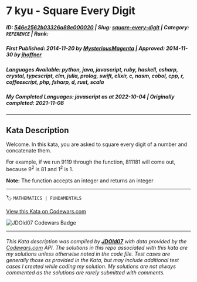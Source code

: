 # 7 kyu - Square Every Digit

##### **ID**: [546e2562b03326a88e000020](https://www.codewars.com/kata/546e2562b03326a88e000020) | **Slug**: [square-every-digit](https://www.codewars.com/kata/546e2562b03326a88e000020) | **Category**: `REFERENCE` | **Rank**: <span style="color:white">7 kyu</span>

##### **First Published**: 2014-11-20 ***by*** [MysteriousMagenta](https://www.codewars.com/users/MysteriousMagenta) | **Approved**: 2014-11-30 ***by*** [jhoffner](https://www.codewars.com/users/jhoffner)

##### **Languages Available**: python, java, javascript, ruby, haskell, csharp, crystal, typescript, elm, julia, prolog, swift, elixir, c, nasm, cobol, cpp, r, coffeescript, php, fsharp, d, rust, scala

##### **My Completed Languages**: javascript ***as at*** 2022-10-04 | **Originally completed**: 2021-11-08

---

## Kata Description


Welcome. In this kata, you are asked to square every digit of a number and concatenate them.



For example, if we run 9119 through the function, 811181 will come out, because 9<sup>2</sup> is 81 and 1<sup>2</sup> is 1.



**Note:** The function accepts an integer and returns an integer



---


🏷 `MATHEMATICS | FUNDAMENTALS`


[View this Kata on Codewars.com](https://www.codewars.com/kata/546e2562b03326a88e000020)

![](https://www.codewars.com/users/jdold07/badges/large "JDOld07 Codewars Badge")

---

###### *This Kata description was compiled by [**JDOld07**](https://tpstech.dev) with data provided by the [Codewars.com](https://www.codewars.com) API.  The solutions in this repo associated with this kata are my solutions unless otherwise noted in the code file.  Test cases are generally those as provided in the Kata, but may include additional test cases I created while coding my solution.  My solutions are not always commented as the solutions are rarely submitted with comments.*
